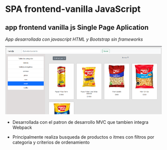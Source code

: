# SPA frontend-vanilla JavaScript
## app frontend vanilla js Single Page Aplication

*App desarrollada con javascript HTML y Bootstrap sin frameworks*

![Screenshot](https://github.com/rodrigo-hnav/frontend-vanilla/blob/master/Captura%20de%20pantalla.png)

* Desarrollada con el patron de desarrollo MVC que tambien integra Webpack

* Principalmente realiza busqueda de productos o itmes con filtros por categoria y criterios de ordenamiento


